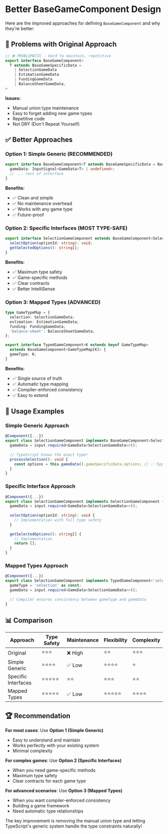 # Better BaseGameComponent Design

Here are the improved approaches for defining `BaseGameComponent` and why they're better:

## 🎯 **Problems with Original Approach**

```typescript
// ❌ PROBLEMATIC - Hard to maintain, repetitive
export interface BaseGameComponent<
  T extends BaseGameSpecificData =
    | SelectionGameData
    | EstimationGameData
    | FundingGameData
    | BalanceSheetGameData,
>
```

**Issues:**
- Manual union type maintenance
- Easy to forget adding new game types
- Repetitive code
- Not DRY (Don't Repeat Yourself)

## ✅ **Better Approaches**

### **Option 1: Simple Generic (RECOMMENDED)**
```typescript
export interface BaseGameComponent<T extends BaseGameSpecificData = BaseGameSpecificData> {
  gameData: InputSignal<GameData<T> | undefined>;
  // ... rest of interface
}
```

**Benefits:**
- ✅ Clean and simple
- ✅ No maintenance overhead
- ✅ Works with any game type
- ✅ Future-proof

### **Option 2: Specific Interfaces (MOST TYPE-SAFE)**
```typescript
export interface SelectionGameComponent extends BaseGameComponent<SelectionGameData> {
  selectOption(optionId: string): void;
  getSelectedOptions(): string[];
}
```

**Benefits:**
- ✅ Maximum type safety
- ✅ Game-specific methods
- ✅ Clear contracts
- ✅ Better IntelliSense

### **Option 3: Mapped Types (ADVANCED)**
```typescript
type GameTypeMap = {
  selection: SelectionGameData;
  estimation: EstimationGameData;
  funding: FundingGameData;
  'balance-sheet': BalanceSheetGameData;
};

export interface TypedGameComponent<K extends keyof GameTypeMap> 
  extends BaseGameComponent<GameTypeMap[K]> {
  gameType: K;
}
```

**Benefits:**
- ✅ Single source of truth
- ✅ Automatic type mapping
- ✅ Compiler-enforced consistency
- ✅ Easy to extend

## 🚀 **Usage Examples**

### **Simple Generic Approach**
```typescript
@Component({...})
export class SelectionGameComponent implements BaseGameComponent<SelectionGameData> {
  gameData = input.required<GameData<SelectionGameData>>();
  
  // TypeScript knows the exact type!
  processSelection(): void {
    const options = this.gameData().gameSpecificData.options; // ✅ Type-safe
  }
}
```

### **Specific Interface Approach**
```typescript
@Component({...})
export class SelectionGameComponent implements SelectionGameComponent {
  gameData = input.required<GameData<SelectionGameData>>();
  
  selectOption(optionId: string): void {
    // Implementation with full type safety
  }
  
  getSelectedOptions(): string[] {
    // Implementation
    return [];
  }
}
```

### **Mapped Types Approach**
```typescript
@Component({...})
export class SelectionGameComponent implements TypedGameComponent<'selection'> {
  gameType = 'selection' as const;
  gameData = input.required<GameData<SelectionGameData>>();
  
  // Compiler ensures consistency between gameType and gameData
}
```

## 📊 **Comparison**

| Approach | Type Safety | Maintenance | Flexibility | Complexity |
|----------|-------------|-------------|-------------|------------|
| Original | ⭐⭐⭐ | ❌ High | ⭐⭐ | ⭐⭐⭐ |
| Simple Generic | ⭐⭐⭐⭐ | ✅ Low | ⭐⭐⭐⭐ | ⭐ |
| Specific Interfaces | ⭐⭐⭐⭐⭐ | ⭐⭐ | ⭐⭐⭐ | ⭐⭐ |
| Mapped Types | ⭐⭐⭐⭐⭐ | ✅ Low | ⭐⭐⭐⭐⭐ | ⭐⭐⭐⭐ |

## 🏆 **Recommendation**

**For most cases**: Use **Option 1 (Simple Generic)**
- Easy to understand and maintain
- Works perfectly with your existing system
- Minimal complexity

**For complex games**: Use **Option 2 (Specific Interfaces)**  
- When you need game-specific methods
- Maximum type safety
- Clear contracts for each game type

**For advanced scenarios**: Use **Option 3 (Mapped Types)**
- When you want compiler-enforced consistency
- Building a game framework
- Need automatic type relationships

The key improvement is removing the manual union type and letting TypeScript's generic system handle the type constraints naturally!
